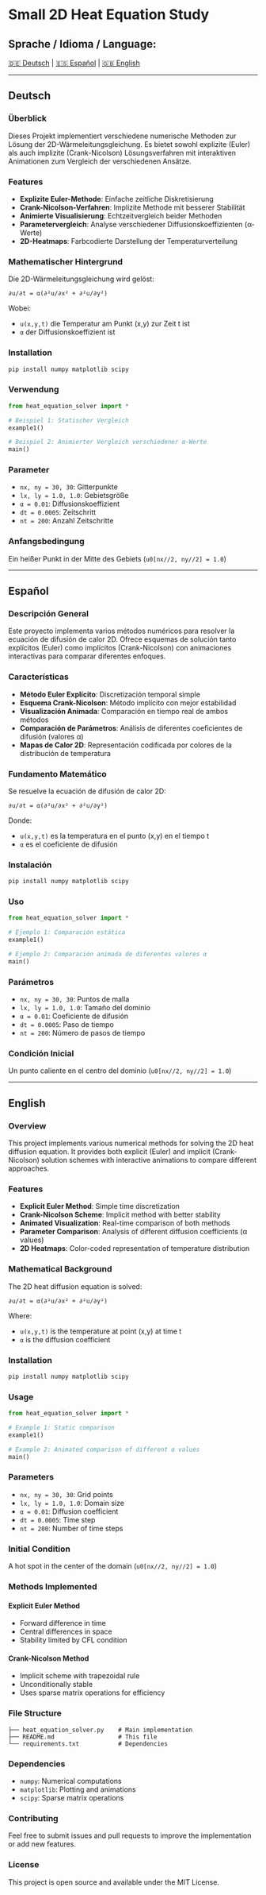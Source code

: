 # Small 2D Heat Equation Study

##  Sprache / Idioma / Language:
[🇩🇪 Deutsch](#deutsch) | [🇪🇸 Español](#español) | [🇬🇧 English](#english)

---

## Deutsch

### Überblick
Dieses Projekt implementiert verschiedene numerische Methoden zur Lösung der 2D-Wärmeleitungsgleichung. Es bietet sowohl explizite (Euler) als auch implizite (Crank-Nicolson) Lösungsverfahren mit interaktiven Animationen zum Vergleich der verschiedenen Ansätze.

### Features
- **Explizite Euler-Methode**: Einfache zeitliche Diskretisierung
- **Crank-Nicolson-Verfahren**: Implizite Methode mit besserer Stabilität
- **Animierte Visualisierung**: Echtzeitvergleich beider Methoden
- **Parametervergleich**: Analyse verschiedener Diffusionskoeffizienten (α-Werte)
- **2D-Heatmaps**: Farbcodierte Darstellung der Temperaturverteilung

### Mathematischer Hintergrund
Die 2D-Wärmeleitungsgleichung wird gelöst:

```
∂u/∂t = α(∂²u/∂x² + ∂²u/∂y²)
```

Wobei:
- `u(x,y,t)` die Temperatur am Punkt (x,y) zur Zeit t ist
- `α` der Diffusionskoeffizient ist

### Installation
```bash
pip install numpy matplotlib scipy
```

### Verwendung
```python
from heat_equation_solver import *

# Beispiel 1: Statischer Vergleich
example1()

# Beispiel 2: Animierter Vergleich verschiedener α-Werte
main()
```

### Parameter
- `nx, ny = 30, 30`: Gitterpunkte
- `lx, ly = 1.0, 1.0`: Gebietsgröße
- `α = 0.01`: Diffusionskoeffizient
- `dt = 0.0005`: Zeitschritt
- `nt = 200`: Anzahl Zeitschritte

### Anfangsbedingung
Ein heißer Punkt in der Mitte des Gebiets (`u0[nx//2, ny//2] = 1.0`)

---

## Español

### Descripción General
Este proyecto implementa varios métodos numéricos para resolver la ecuación de difusión de calor 2D. Ofrece esquemas de solución tanto explícitos (Euler) como implícitos (Crank-Nicolson) con animaciones interactivas para comparar diferentes enfoques.

### Características
- **Método Euler Explícito**: Discretización temporal simple
- **Esquema Crank-Nicolson**: Método implícito con mejor estabilidad
- **Visualización Animada**: Comparación en tiempo real de ambos métodos
- **Comparación de Parámetros**: Análisis de diferentes coeficientes de difusión (valores α)
- **Mapas de Calor 2D**: Representación codificada por colores de la distribución de temperatura

### Fundamento Matemático
Se resuelve la ecuación de difusión de calor 2D:

```
∂u/∂t = α(∂²u/∂x² + ∂²u/∂y²)
```

Donde:
- `u(x,y,t)` es la temperatura en el punto (x,y) en el tiempo t
- `α` es el coeficiente de difusión

### Instalación
```bash
pip install numpy matplotlib scipy
```

### Uso
```python
from heat_equation_solver import *

# Ejemplo 1: Comparación estática
example1()

# Ejemplo 2: Comparación animada de diferentes valores α
main()
```

### Parámetros
- `nx, ny = 30, 30`: Puntos de malla
- `lx, ly = 1.0, 1.0`: Tamaño del dominio
- `α = 0.01`: Coeficiente de difusión
- `dt = 0.0005`: Paso de tiempo
- `nt = 200`: Número de pasos de tiempo

### Condición Inicial
Un punto caliente en el centro del dominio (`u0[nx//2, ny//2] = 1.0`)

---

## English

### Overview
This project implements various numerical methods for solving the 2D heat diffusion equation. It provides both explicit (Euler) and implicit (Crank-Nicolson) solution schemes with interactive animations to compare different approaches.

### Features
- **Explicit Euler Method**: Simple time discretization
- **Crank-Nicolson Scheme**: Implicit method with better stability
- **Animated Visualization**: Real-time comparison of both methods
- **Parameter Comparison**: Analysis of different diffusion coefficients (α values)
- **2D Heatmaps**: Color-coded representation of temperature distribution

### Mathematical Background
The 2D heat diffusion equation is solved:

```
∂u/∂t = α(∂²u/∂x² + ∂²u/∂y²)
```

Where:
- `u(x,y,t)` is the temperature at point (x,y) at time t
- `α` is the diffusion coefficient

### Installation
```bash
pip install numpy matplotlib scipy
```

### Usage
```python
from heat_equation_solver import *

# Example 1: Static comparison
example1()

# Example 2: Animated comparison of different α values
main()
```

### Parameters
- `nx, ny = 30, 30`: Grid points
- `lx, ly = 1.0, 1.0`: Domain size
- `α = 0.01`: Diffusion coefficient
- `dt = 0.0005`: Time step
- `nt = 200`: Number of time steps

### Initial Condition
A hot spot in the center of the domain (`u0[nx//2, ny//2] = 1.0`)

### Methods Implemented

#### Explicit Euler Method
- Forward difference in time
- Central differences in space
- Stability limited by CFL condition

#### Crank-Nicolson Method
- Implicit scheme with trapezoidal rule
- Unconditionally stable
- Uses sparse matrix operations for efficiency

### File Structure
```
├── heat_equation_solver.py    # Main implementation
├── README.md                  # This file
└── requirements.txt           # Dependencies
```

### Dependencies
- `numpy`: Numerical computations
- `matplotlib`: Plotting and animations
- `scipy`: Sparse matrix operations

### Contributing
Feel free to submit issues and pull requests to improve the implementation or add new features.

### License
This project is open source and available under the MIT License.